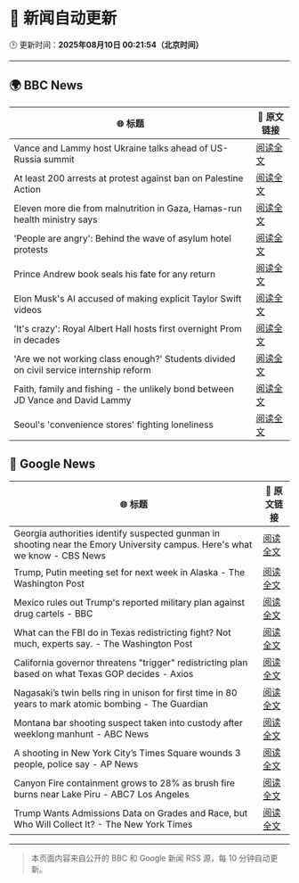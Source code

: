 # 🧠 新闻自动更新

🕒 更新时间：**2025年08月10日 00:21:54（北京时间）**

---

## 🌍 BBC News

| 🌐 标题 | 🔗 原文链接 |
|--------|-------------|
| Vance and Lammy host Ukraine talks ahead of US-Russia summit | [阅读全文](https://www.bbc.com/news/articles/c3dp119lk5xo?at_medium=RSS&at_campaign=rss) |
| At least 200 arrests at protest against ban on Palestine Action | [阅读全文](https://www.bbc.com/news/articles/c8de6rq37v5o?at_medium=RSS&at_campaign=rss) |
| Eleven more die from malnutrition in Gaza, Hamas-run health ministry says | [阅读全文](https://www.bbc.com/news/articles/c80dpg77g0do?at_medium=RSS&at_campaign=rss) |
| 'People are angry': Behind the wave of asylum hotel protests | [阅读全文](https://www.bbc.com/news/articles/c4gerg74y71o?at_medium=RSS&at_campaign=rss) |
| Prince Andrew book seals his fate for any return | [阅读全文](https://www.bbc.com/news/articles/c24z1l090dqo?at_medium=RSS&at_campaign=rss) |
| Elon Musk's AI accused of making explicit Taylor Swift videos | [阅读全文](https://www.bbc.com/news/articles/cwye62e1ndjo?at_medium=RSS&at_campaign=rss) |
| 'It's crazy': Royal Albert Hall hosts first overnight Prom in decades | [阅读全文](https://www.bbc.com/news/videos/cx2747j72g6o?at_medium=RSS&at_campaign=rss) |
| 'Are we not working class enough?' Students divided on civil service internship reform | [阅读全文](https://www.bbc.com/news/articles/cm213gd5gjpo?at_medium=RSS&at_campaign=rss) |
| Faith, family and fishing - the unlikely bond between JD Vance and David Lammy | [阅读全文](https://www.bbc.com/news/articles/czr68vde7nvo?at_medium=RSS&at_campaign=rss) |
| Seoul's 'convenience stores' fighting loneliness | [阅读全文](https://www.bbc.com/news/articles/cgkrge6e0z4o?at_medium=RSS&at_campaign=rss) |

## 📰 Google News

| 🌐 标题 | 🔗 原文链接 |
|--------|-------------|
| Georgia authorities identify suspected gunman in shooting near the Emory University campus. Here's what we know - CBS News | [阅读全文](https://news.google.com/rss/articles/CBMikgFBVV95cUxPb2pheWF6ZnRONVhuS3dJV1h4RHlqc2RFcjgxUXplVHhhMWN1WDdYM0ktWmdHTVNQX05QQ1dSTDNxVGtNbzNWQi1GRTJLNFFON2lNdTM5bnNxMDFCS3c5aW9NU3lKVVpmX3BhTk55SXBGUjAxRXB4ZUw1RHpsUlpxUzdkOW5GS0FLT2xQWXdlZzBBZ9IBlwFBVV95cUxPZEEyUHdmcDE2dTMwX2xKaUVtTnlSMldiMG5KeTVqOW1EbkFnbU1KaTNQLXNFODVtUVUxN1pIYlVYV3ZvNlR3ejBkT2JxWVB5NXNOQWQ2N0p1SUczRWtHV0FveFBnM3R3d2RhZlFlUlFiQzBtWHVFc1M2T1d3a2p5RnJNbzJJcEdVaVhXdmY3c1lnWFVEdUk4?oc=5) |
| Trump, Putin meeting set for next week in Alaska - The Washington Post | [阅读全文](https://news.google.com/rss/articles/CBMihgFBVV95cUxOMU9SN2ZPNkgzVjNLTGd4cS1HQkhFejNkbkpZV1IyMDAyekVoc2xNejdrdVpBLUVTNXJIb2REN3pzeHlGWG5nZGxnR1RnTGljcmplbUF5WVFMZm51NnBqbDNPUVEtSFlHR3FON0JZN2lFOG96VDBaQW1Oek1FMW5LLW9Ec0xfZw?oc=5) |
| Mexico rules out Trump's reported military plan against drug cartels - BBC | [阅读全文](https://news.google.com/rss/articles/CBMiWkFVX3lxTE11X25RRkwzZjRHT3llY3pPeERDajZxaFRwbV9zcGIzQTBrYmJsV3RiS1pQeTFqTXdMTDB0VGdyS0txZlpIR1RuTUxhSG10RFZMNXkzaDJoOU1ud9IBX0FVX3lxTE5Tb3dEdllDV2N5WXExTUdQWTFSRDJhdFd4ZlRSaG12eFNSTUxJNktuckd1MUExOU9yQjN1QmN2YUNkbHM3RlJZcGtsSGVBUmZEbVpqa2VDSUhqUlB2T3N3?oc=5) |
| What can the FBI do in Texas redistricting fight? Not much, experts say. - The Washington Post | [阅读全文](https://news.google.com/rss/articles/CBMioAFBVV95cUxPV2p5SU93RWQ1SUZGbnV1Wk55ZTBjajZ3WnJWM3ZaejBiNGRUWnBKVlFyVDg1MWFRRU1sNkJUSGZ4TTlHOXNJOEtrZkhmSzFnNDcycVVXUk1jd2c3dHdVUkhzZFJ0blRVa05OSUJlbXhrUkZ3dmV0WDNzY3pTeTVjcXhkR29MOWp6YTdkZUJUaWt3Yl9iaGxjN0tTaldnSVFQ?oc=5) |
| California governor threatens "trigger" redistricting plan based on what Texas GOP decides - Axios | [阅读全文](https://news.google.com/rss/articles/CBMiekFVX3lxTE1PWVpGOTRhdEI1SXFVMkpvbmZoZktIcEI1VlZjT3VveEtway0wWVFmRzFtMHhmOXpDOVBuaWYtY1M5TFFOV2hGZVNVZ2pKWi1XTjJtZzF0UUtGTS1tejRyRFpZZlRncUJkVjlXVVdPN1d3aS1WeWNoLXFR?oc=5) |
| Nagasaki’s twin bells ring in unison for first time in 80 years to mark atomic bombing - The Guardian | [阅读全文](https://news.google.com/rss/articles/CBMiowFBVV95cUxNLXdmZlhVR1k0Y1lYOUtNM1JROEd4R29CeWNIVVQ2cEdaeDk0eG5waEFPMnpYSTF1dDVwY2g4U3FNT3BEb1pXM2tHWXhOT1BqN2szaC1CTWtwRnktczhoRmVzWTdHTnc1N0x1UmRnNWRDTXg1bWFybGlBVDdjX0xacHdkc0xNLXlaZWZkblR0OEhLMzk4UG1DZTJ3MDhTMFdQQmNj?oc=5) |
| Montana bar shooting suspect taken into custody after weeklong manhunt - ABC News | [阅读全文](https://news.google.com/rss/articles/CBMiogFBVV95cUxQSWlkSktYeXNKY1lWeVYwQzJVa3llUzZ3UVczYXkwSTlseDNlMlRNM2Jvck9IQ3B2Zk5UeDA3R01pN3otcXhSd0Y2aDB6UjhDSUtxVUN4Vy05aHpSWmUzMWVhdzRwNS1KX1gtY1NyYjJTMFFRZG1tSThLR01tUXpidGFUSVlOOF9hTk5xQWJfRm1jd0d5ZHhPM1k2Wm9CME9DZ3fSAacBQVVfeXFMTWFMZmxQTWhGWnB2ZGJFTDNSakFLVU0xTm4wV3pkMW1yLUdMMERTdU5UUU12bS1Eem5FLUxoOTJRd250b0RrUXlnLWs4dDFXQ2VacUQtdkN0MEVtRWR4em1SYms4VHRKcHVqN2RnOV94Tk84SldURmdWR3REYTJCU2t6T0Y3V2lxSjhmSm43d0d2VkJPdUZSZldZZzY0NTg5bUZqcm52UTQ?oc=5) |
| A shooting in New York City’s Times Square wounds 3 people, police say - AP News | [阅读全文](https://news.google.com/rss/articles/CBMimwFBVV95cUxNaVJMeDBJU29BV2J1WEFjUmU0Q1hGNTlkQVhfWktoMkFqRW45NFdXSDBJS1pTNld5X3BGOW1kd0RHeXpyWFZ2SndrSE0wUUozSFpaUDRNZUJ1SHVTTTlfQk55TG5jV3pCT19yR2dnb2hBcG1CRGlFQjVfeVc4NGJNM0VqRERscTJuWGNKNVZrWERDZmpoLXdYSllZNA?oc=5) |
| Canyon Fire containment grows to 28% as brush fire burns near Lake Piru - ABC7 Los Angeles | [阅读全文](https://news.google.com/rss/articles/CBMitgFBVV95cUxQU29GTXBnTjcxMkV2UnpZNmRCeHZsdHFndl9sWi1qTWlYbVNrNGdsRE5XZDhzT1dPRWpaNHUwanA0SGEwNm5WT1VuNExwTXQ2TS1ucXZLTFBoODJvUGE5amxac05hQXFiSDBTcDliODdEb3ZEYmNsVFVhNjhxdlNRMktHLVZIRVk2SHhrVmVZSlNIWGlCXzUwZ1p5QjkxbzYwUDJJcnZNZlg3X0U0YmZXclpHWkF5Zw?oc=5) |
| Trump Wants Admissions Data on Grades and Race, but Who Will Collect It? - The New York Times | [阅读全文](https://news.google.com/rss/articles/CBMiqAFBVV95cUxPeXNBdFlwSENnd09YVGsxak0wTHFlVVg5LWNnRE9Pcm5wclpmeDVQeDRaSUIzd01CVHNfMjlKelhpQmwyeVp6M19pTW91RUxHZml4NDVmUTFyUlJsaEpCUEp5YVlGUVdDM00zaUpKUldVU0pKTE5VcmxJR0UwTDhPNG5jck1USURpV19YanFtSzE0X2E0M1A4RG12anVRZS12a3ZGZDZTb2E?oc=5) |

---
> 本页面内容来自公开的 BBC 和 Google 新闻 RSS 源，每 10 分钟自动更新。